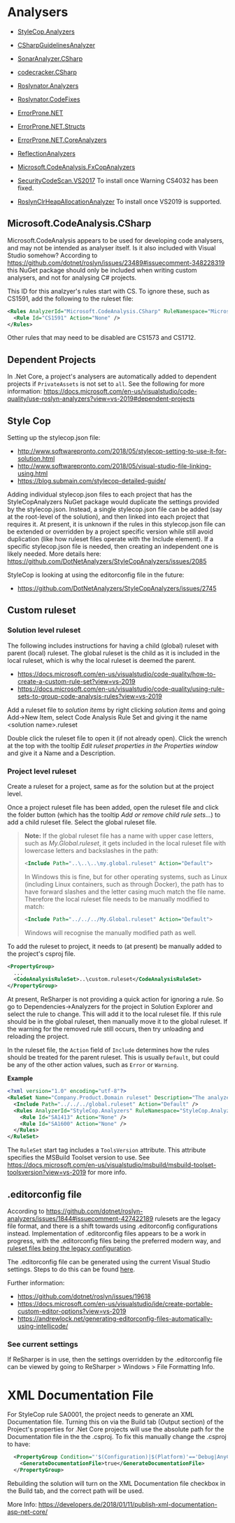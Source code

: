 # Analysers

 - [StyleCop.Analyzers](https://github.com/DotNetAnalyzers/StyleCopAnalyzers)
 - [CSharpGuidelinesAnalyzer](https://csharpcodingguidelines.com/)
 - [SonarAnalyzer.CSharp](https://www.sonarsource.com/products/codeanalyzers/sonarcsharp.html)
 - [codecracker.CSharp](http://code-cracker.github.io/)
 - [Roslynator.Analyzers](https://github.com/JosefPihrt/Roslynator)
 - [Roslynator.CodeFixes](https://github.com/JosefPihrt/Roslynator)
 - [ErrorProne.NET](https://github.com/SergeyTeplyakov/ErrorProne.NET)
 - [ErrorProne.NET.Structs](https://github.com/SergeyTeplyakov/ErrorProne.NET)
 - [ErrorProne.NET.CoreAnalyzers](https://github.com/SergeyTeplyakov/ErrorProne.NET)
 - [ReflectionAnalyzers](https://github.com/DotNetAnalyzers/ReflectionAnalyzers)
 - [Microsoft.CodeAnalysis.FxCopAnalyzers](https://github.com/dotnet/roslyn-analyzers)

 - [SecurityCodeScan.VS2017](https://security-code-scan.github.io/) To install once Warning CS4032 has been fixed.
 - [RoslynClrHeapAllocationAnalyzer](https://github.com/Microsoft/RoslynClrHeapAllocationAnalyzer) To install once VS2019 is supported.

## Microsoft.CodeAnalysis.CSharp

Microsoft.CodeAnalysis appears to be used for developing code analysers, and may not be intended as analyser itself. Is it also included with Visual Studio somehow? According to https://github.com/dotnet/roslyn/issues/23489#issuecomment-348228319 this NuGet package should only be included when writing custom analysers, and not for analysing C# projects.

This ID for this analzyer's rules start with CS. To ignore these, such as CS1591, add the following to the ruleset file:

```xml
<Rules AnalyzerId="Microsoft.CodeAnalysis.CSharp" RuleNamespace="Microsoft.CodeAnalysis.CSharp">
  <Rule Id="CS1591" Action="None" />
</Rules>
```

Other rules that may need to be disabled are CS1573 and CS1712.

## Dependent Projects

In .Net Core, a project's analysers are automatically added to dependent projects if `PrivateAssets` is not set to `all`. See the following for more information:
https://docs.microsoft.com/en-us/visualstudio/code-quality/use-roslyn-analyzers?view=vs-2019#dependent-projects

## Style Cop

Setting up the stylecop.json file:

 - http://www.softwarepronto.com/2018/05/stylecop-setting-to-use-it-for-solution.html
 - http://www.softwarepronto.com/2018/05/visual-studio-file-linking-using.html
 - https://blog.submain.com/stylecop-detailed-guide/
 
Adding individual stylecop.json files to each project that has the StyleCopAnalyzers NuGet package would duplicate the settings provided by the stylecop.json. Instead, a single stylecop.json file can be added (say at the root-level of the solution), and then linked into each project that requires it. At present, it is unknown if the rules in this stylecop.json file can be extended or overridden by a project specific version while still avoid duplication (like how ruleset files operate with the Include element). If a specific stylecop.json file is needed, then creating an independent one is likely needed. More details here: https://github.com/DotNetAnalyzers/StyleCopAnalyzers/issues/2085

StyleCop is looking at using the editorconfig file in the future:
 - https://github.com/DotNetAnalyzers/StyleCopAnalyzers/issues/2745

 
## Custom ruleset

### Solution level ruleset

The following includes instructions for having a child (global) ruleset with parent (local) ruleset. The global ruleset is the child as it is included in the local ruleset, which is why the local ruleset is deemed the parent.
 - https://docs.microsoft.com/en-us/visualstudio/code-quality/how-to-create-a-custom-rule-set?view=vs-2019
 - https://docs.microsoft.com/en-us/visualstudio/code-quality/using-rule-sets-to-group-code-analysis-rules?view=vs-2019

Add a ruleset file to *solution items* by right clicking *solution items* and going Add->New Item, select Code Analysis Rule Set and giving it the name &lt;solution name&gt;.ruleset

Double click the ruleset file to open it (if not already open). Click the wrench at the top with the tooltip *Edit ruleset properties in the Properties window* and give it a Name and a Description.

### Project level ruleset

Create a ruleset for a project, same as for the solution but at the project level.

Once a project ruleset file has been added, open the ruleset file and click the folder button (which has the tooltip *Add or remove child rule sets...*) to add a child ruleset file. Select the global ruleset file.


> **Note:**
> If the global ruleset file has a name with upper case letters, such as *My.Global.ruleset*, it gets included in the local ruleset file with lowercase letters and backslashes in the path:
> 
> ```xml
> <Include Path="..\..\..\my.global.ruleset" Action="Default">
> ```
> In Windows this is fine, but for other operating systems, such as Linux (including Linux containers, such as through Docker), the path has to have forward slashes and the letter casing much match the file name. Therefore the local ruleset file needs to be manually modified to match:
> ```xml
> <Include Path="../../../My.Global.ruleset" Action="Default">
> ```
> Windows will recognise the manually modified path as well.

To add the ruleset to project, it needs to (at present) be manually added to the project's csproj file.

```xml
<PropertyGroup>
  ...
  <CodeAnalysisRuleSet>..\custom.ruleset</CodeAnalysisRuleSet>
</PropertyGroup>
```

At present, ReSharper is not providing a quick action for ignoring a rule. So go to Dependencies->Analyzers for the project in Solution Explorer and select the rule to change.
This will add it to the local ruleset file. If this rule should be in the global ruleset, then manually move it to the global ruleset.
If the warning for the removed rule still occurs, then try unloading and reloading the project.

In the ruleset file, the `Action` field of `Include` determines how the rules should be treated for the parent ruleset. This is usually `Default`, but could be any of the other action values, such as `Error` or `Warning`.

**Example**
```xml
<?xml version="1.0" encoding="utf-8"?>
<RuleSet Name="Company.Product.Domain ruleset" Description="The analyzer rules customized specific for the Domain project" ToolsVersion="16.0">
  <Include Path="../../../global.ruleset" Action="Default" />
  <Rules AnalyzerId="StyleCop.Analyzers" RuleNamespace="StyleCop.Analyzers">
    <Rule Id="SA1413" Action="None" />
    <Rule Id="SA1600" Action="None" />
  </Rules>
</RuleSet>
```

The `RuleSet` start tag includes a `ToolsVersion` attribute. This attribute specifies the MSBuild Toolset version to use.
See https://docs.microsoft.com/en-us/visualstudio/msbuild/msbuild-toolset-toolsversion?view=vs-2019 for more info.
 
## .editorconfig file

According to https://github.com/dotnet/roslyn-analyzers/issues/1844#issuecomment-427422189 rulesets are the legacy file format, and there is a shift towards using .editorconfig configurations instead. Implementation of .editorconfig files appears to be a work in progress, with the .editorconfig files being the preferred modern way, and [ruleset files being the legacy configuration](https://github.com/dotnet/roslyn-analyzers/issues/1844#issuecomment-427428400).

The .editorconfig file can be generated using the current Visual Studio settings. Steps to do this can be found [here](https://docs.microsoft.com/en-us/visualstudio/ide/code-styles-and-code-cleanup?view=vs-2019#code-styles-in-editorconfig-files).

Further information:
 - https://github.com/dotnet/roslyn/issues/19618
 - https://docs.microsoft.com/en-us/visualstudio/ide/create-portable-custom-editor-options?view=vs-2019
 - https://andrewlock.net/generating-editorconfig-files-automatically-using-intellicode/
 
### See current settings

If ReSharper is in use, then the settings overridden by the .editorconfig file can be viewed by going to ReSharper > Windows > File Formatting Info.

# XML Documentation File

For StyleCop rule SA0001, the project needs to generate an XML Documentation file. Turning this on via the Build tab (Output section) of the Project's properties for .Net Core projects will use the absolute path for the Documentation file in the the .csproj. To fix this manually change the .csproj to have:

```xml
  <PropertyGroup Condition="'$(Configuration)|$(Platform)'=='Debug|AnyCPU'">
    <GenerateDocumentationFile>true</GenerateDocumentationFile>
  </PropertyGroup>
```

Rebuilding the solution will turn on the XML Documentation file checkbox in the Build tab, and the correct path will be used.

More Info: https://developers.de/2018/01/11/publish-xml-documentation-asp-net-core/
